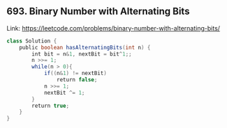 ## 693. Binary Number with Alternating Bits
Link: https://leetcode.com/problems/binary-number-with-alternating-bits/

```java
class Solution {
    public boolean hasAlternatingBits(int n) {
        int bit = n&1, nextBit = bit^1;;
        n >>= 1;
        while(n > 0){
            if((n&1) != nextBit)
                return false;
            n >>= 1;
            nextBit ^= 1;
        }
        return true;
    }
}
```
